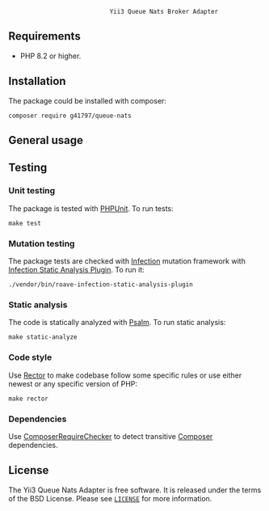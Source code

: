                                 Yii3 Queue Nats Broker Adapter

## Requirements

- PHP 8.2 or higher.

## Installation

The package could be installed with composer:

```shell
composer require g41797/queue-nats
```

## General usage

## Testing

### Unit testing

The package is tested with [PHPUnit](https://phpunit.de/). To run tests:

```shell
make test
```

### Mutation testing

The package tests are checked with [Infection](https://infection.github.io/) mutation framework with
[Infection Static Analysis Plugin](https://github.com/Roave/infection-static-analysis-plugin). To run it:

```shell
./vendor/bin/roave-infection-static-analysis-plugin
```

### Static analysis

The code is statically analyzed with [Psalm](https://psalm.dev/). To run static analysis:

```shell
make static-analyze
```

### Code style

Use [Rector](https://github.com/rectorphp/rector) to make codebase follow some specific rules or 
use either newest or any specific version of PHP: 

```shell
make rector
```

### Dependencies

Use [ComposerRequireChecker](https://github.com/maglnet/ComposerRequireChecker) to detect transitive 
[Composer](https://getcomposer.org/) dependencies.

## License

The Yii3 Queue Nats Adapter is free software. It is released under the terms of the BSD License.
Please see [`LICENSE`](./LICENSE.md) for more information.
